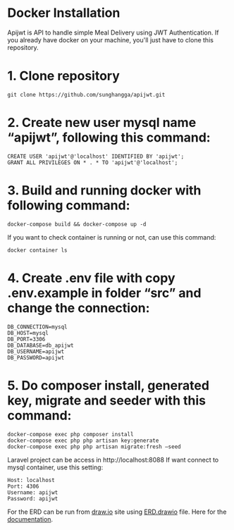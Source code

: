 # Docker Installation
Apijwt is API to handle simple Meal Delivery using JWT Authentication. If you already have docker on your machine, you'll just have to clone this repository.

# 1. Clone repository

```
git clone https://github.com/sunghangga/apijwt.git
```

# 2. Create new user mysql name “apijwt”, following this command:

```
CREATE USER 'apijwt'@'localhost' IDENTIFIED BY 'apijwt';
GRANT ALL PRIVILEGES ON * . * TO 'apijwt'@'localhost';
```

# 3. Build and running docker with following command:

```
docker-compose build && docker-compose up -d
```

If you want to check container is running or not, can use this command:

```
docker container ls
```

# 4. Create .env file with copy .env.example in folder “src” and change the connection:

```
DB_CONNECTION=mysql
DB_HOST=mysql
DB_PORT=3306
DB_DATABASE=db_apijwt
DB_USERNAME=apijwt
DB_PASSWORD=apijwt
```

# 5. Do composer install, generated key, migrate and seeder with this command:

```
docker-compose exec php composer install
docker-compose exec php php artisan key:generate
docker-compose exec php php artisan migrate:fresh –seed
```

Laravel project can be access in http://localhost:8088
If want connect to mysql container, use this setting:

```
Host: localhost
Port: 4306
Username: apijwt
Password: apijwt
```

For the ERD can be run from [draw.io](https://draw.io/) site using [ERD.drawio](https://github.com/sunghangga/apijwt/blob/master/ERD.drawio) file.
Here for the [documentation](https://github.com/sunghangga/apijwt/blob/master/documentation.docx).
